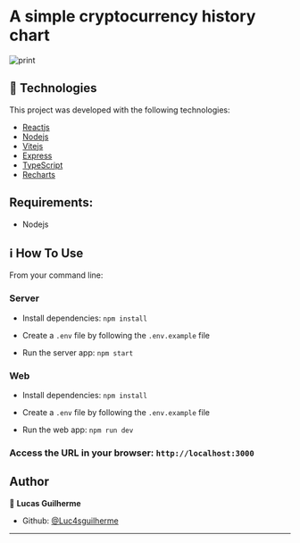 # A simple cryptocurrency history chart

![print](https://user-images.githubusercontent.com/29242243/175144347-6467ab24-2602-4f54-a135-674a586dd2cb.PNG)


## 🚀 Technologies

This project was developed with the following technologies:

-  [Reactjs][reactjs]
-  [Nodejs][nodejs]
-  [Vitejs][vitejs]
-  [Express][express]
-  [TypeScript][Typescript]
-  [Recharts][recharts]

## Requirements:
- Nodejs

## :information_source: How To Use

From your command line:

### Server
  - Install dependencies: `npm install`

  - Create a `.env` file by following the `.env.example` file

  - Run the server app: `npm start`

### Web
  - Install dependencies: `npm install`

  - Create a `.env` file by following the `.env.example` file

  - Run the web app: `npm run dev`

### Access the URL in your browser: `http://localhost:3000`

## Author

👤 **Lucas Guilherme**

- Github: [@Luc4sguilherme](https://github.com/Luc4sguilherme)

---

[nodejs]: https://nodejs.org/
[reactjs]: https://pt-br.reactjs.org/
[vitejs]: https://vitejs.dev/
[express]: https://expressjs.com/
[typescript]: https://www.typescriptlang.org/
[recharts]: https://recharts.org
